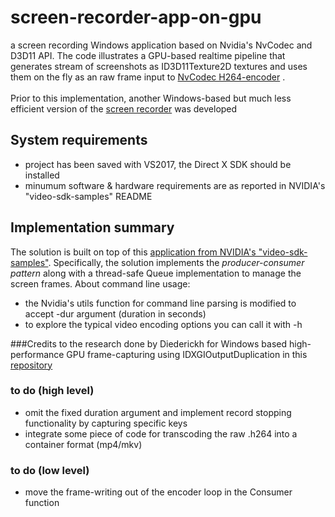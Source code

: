 # screen-recorder-app-on-gpu
a screen recording Windows application based on Nvidia's NvCodec and D3D11 API. The code illustrates a GPU-based realtime pipeline that generates stream of screenshots as ID3D11Texture2D textures and uses them on the fly as an raw frame input to [NvCodec H264-encoder](https://github.com/NVIDIA/video-sdk-samples/blob/master/Samples/NvCodec/NvEncoder/NvEncoderD3D11.h) .<br/> <br/> 
Prior to this implementation, another Windows-based but much less efficient version of the [screen recorder](https://github.com/thanassisKalv/screen-recorder-app-on-gpu/tree/cpu-version-wingdi) was developed

## System requirements
 - project has been saved with VS2017, the Direct X SDK should be installed
 - minumum software & hardware requirements are as reported in NVIDIA's "video-sdk-samples" README

## Implementation summary
The solution is built on top of this [application from NVIDIA's "video-sdk-samples"](https://github.com/NVIDIA/video-sdk-samples/blob/master/Samples/AppEncode/AppEncD3D11/AppEncD3D11.cpp).
Specifically, the solution implements the *producer-consumer pattern* along with a thread-safe Queue implementation to manage the screen frames.
About command line usage:
 - the Nvidia's utils function for command line parsing is modified to accept -dur argument (duration in seconds)
 - to explore the typical video encoding options you can call it with -h


###Credits
to the research done by Diederickh for Windows based high-performance GPU frame-capturing using IDXGIOutputDuplication in this [repository](https://github.com/diederickh/screen_capture/blob/master/src/test/test_win_api_directx_research.cpp)


### to do (high level)
 - omit the fixed duration argument and implement record stopping functionality by capturing specific keys
 - integrate some piece of code for transcoding the raw .h264 into a container format (mp4/mkv)
 
### to do (low level)
 - move the frame-writing out of the encoder loop in the Consumer function
